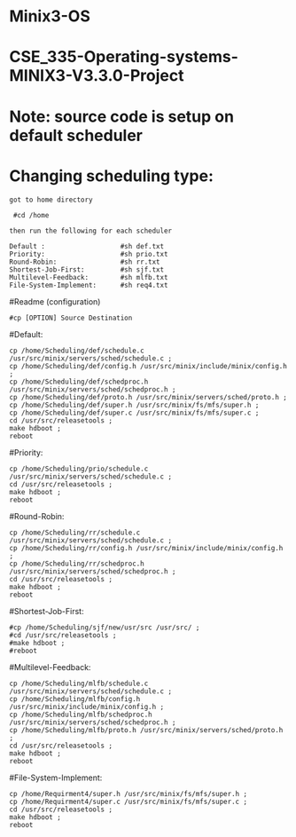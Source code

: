# Minix3-OS
# CSE_335-Operating-systems-MINIX3-V3.3.0-Project

# Note: source code is setup on default scheduler

# Changing scheduling type:
	
	got to home directory
	
	 #cd /home
	
	then run the following for each scheduler
	
	Default :                   #sh def.txt
	Priority:                   #sh prio.txt
	Round-Robin:                #sh rr.txt
	Shortest-Job-First:         #sh sjf.txt
	Multilevel-Feedback:        #sh mlfb.txt
	File-System-Implement:      #sh req4.txt
		


#Readme (configuration)

	#cp [OPTION] Source Destination

#Default:

	cp /home/Scheduling/def/schedule.c /usr/src/minix/servers/sched/schedule.c ; 
	cp /home/Scheduling/def/config.h /usr/src/minix/include/minix/config.h ; 
	cp /home/Scheduling/def/schedproc.h /usr/src/minix/servers/sched/schedproc.h ; 
	cp /home/Scheduling/def/proto.h /usr/src/minix/servers/sched/proto.h ; 
	cp /home/Scheduling/def/super.h /usr/src/minix/fs/mfs/super.h ; 
	cp /home/Scheduling/def/super.c /usr/src/minix/fs/mfs/super.c ; 
	cd /usr/src/releasetools ; 
	make hdboot ; 
	reboot

#Priority:

	cp /home/Scheduling/prio/schedule.c /usr/src/minix/servers/sched/schedule.c ; 
	cd /usr/src/releasetools ; 
	make hdboot ; 
	reboot

#Round-Robin:

	cp /home/Scheduling/rr/schedule.c /usr/src/minix/servers/sched/schedule.c ; 
	cp /home/Scheduling/rr/config.h /usr/src/minix/include/minix/config.h ; 
	cp /home/Scheduling/rr/schedproc.h /usr/src/minix/servers/sched/schedproc.h ; 
	cd /usr/src/releasetools ; 
	make hdboot ; 
	reboot

#Shortest-Job-First:

	#cp /home/Scheduling/sjf/new/usr/src /usr/src/ ; 
	#cd /usr/src/releasetools ; 
	#make hdboot ; 
	#reboot

#Multilevel-Feedback:

	cp /home/Scheduling/mlfb/schedule.c /usr/src/minix/servers/sched/schedule.c ; 
	cp /home/Scheduling/mlfb/config.h /usr/src/minix/include/minix/config.h ; 
	cp /home/Scheduling/mlfb/schedproc.h /usr/src/minix/servers/sched/schedproc.h ; 
	cp /home/Scheduling/mlfb/proto.h /usr/src/minix/servers/sched/proto.h ; 
	cd /usr/src/releasetools ; 
	make hdboot ; 
	reboot

#File-System-Implement:
	
	cp /home/Requirment4/super.h /usr/src/minix/fs/mfs/super.h ; 
	cp /home/Requirment4/super.c /usr/src/minix/fs/mfs/super.c ; 
	cd /usr/src/releasetools ; 
	make hdboot ; 
	reboot
